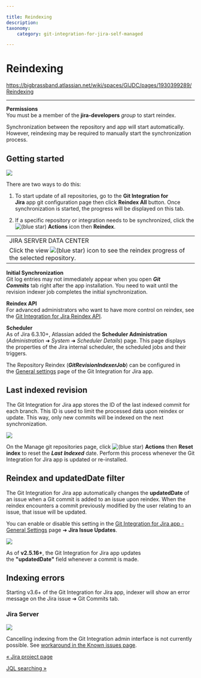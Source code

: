 ```yaml
---

title: Reindexing
description:
taxonomy:
    category: git-integration-for-jira-self-managed

---
```


# Reindexing

<https://bigbrassband.atlassian.net/wiki/spaces/GIJDC/pages/1930399289/Reindexing>

* * *

**Permissions**  
You must be a member of the **jira-developers** _group_ to start reindex.

Synchronization between the repository and app will start automatically. However, reindexing may be required to manually start the synchronization process.

## Getting started

![](https://bigbrassband.atlassian.net/wiki/download/attachments/1930399289/gitserver-gitmgr-reindex-all-reindex-actions.png?version=1&modificationDate=1630642930639&cacheVersion=1&api=v2)

There are two ways to do this:

1.  To start update of all repositories, go to the **Git Integration for Jira** app git configuration page then click **Reindex All** button. Once synchronization is started, the progress will be displayed on this tab.
    
2.  If a specific repository or integration needs to be synchronized, click the ![(blue star)](/wiki/s/-1639011364/6452/8b4898d3c114827e64ec143b4fa79bb76a6cfa5b/_/images/icons/emoticons/star_blue.png) **Actions** icon then **Reindex**.
    

|     |
| --- |
| JIRA SERVER DATA CENTER |
| Click the view ![(blue star)](/wiki/s/-1639011364/6452/8b4898d3c114827e64ec143b4fa79bb76a6cfa5b/_/images/icons/emoticons/star_blue.png) icon to see the reindex progress of the selected repository. |

**Initial Synchronization**  
Git log entries may not immediately appear when you open _**Git Commits**_ tab right after the app installation. You need to wait until the revision indexer job completes the initial synchronization.

**Reindex API**  
For advanced administrators who want to have more control on reindex, see the [Git Integration for Jira Reindex API](/wiki/spaces/GIJDC/pages/380699270/Reindex+API).

**Scheduler**  
As of Jira 6.3.10+, Atlassian added the **Scheduler Administration** (_Administration_ ➜ _System_ ➜ _Scheduler Details_) page. This page displays the properties of the Jira internal scheduler, the scheduled jobs and their triggers.

The Repository Reindex (_**GitRevisionIndexerJob**_) can be configured in the [General settings](https://bigbrassband.atlassian.net/wiki/spaces/GIJDC/pages/1930398111/General+settings) page of the Git Integration for Jira app.

## Last indexed revision

The Git Integration for Jira app stores the ID of the last indexed commit for each branch. This ID is used to limit the processed data upon reindex or update. This way, only new commits will be indexed on the next synchronization.

![](https://bigbrassband.atlassian.net/wiki/download/attachments/1930399289/gitserver-gitmgr-actions-reset-index.png?version=1&modificationDate=1630642930870&cacheVersion=1&api=v2)

On the Manage git repositories page, click ![(blue star)](/wiki/s/-1639011364/6452/8b4898d3c114827e64ec143b4fa79bb76a6cfa5b/_/images/icons/emoticons/star_blue.png) **Actions** then **Reset index** to reset the _**Last**_ _**Indexed**_ date. Perform this process whenever the Git Integration for Jira app is updated or re-installed.

## Reindex and updatedDate filter

The Git Integration for Jira app automatically changes the **updatedDate** of an issue when a Git commit is added to an issue upon reindex. When the reindex encounters a commit previously modified by the user relating to an issue, that issue will be updated.

You can enable or disable this setting in the [Git Integration for Jira app - General Settings](https://bigbrassband.atlassian.net/wiki/spaces/GIJDC/pages/1930398111/General+settings) page ➜ **Jira Issue Updates**.

![](https://bigbrassband.atlassian.net/wiki/download/thumbnails/1930399289/gitserver-gencfg-last-updated-field.png?version=1&modificationDate=1630642931102&cacheVersion=1&api=v2&width=557&height=386)

As of **v2.5.16+**, the Git Integration for Jira app updates the **"updatedDate"** field whenever a commit is made.

## Indexing errors

Starting v3.6+ of the Git Integration for Jira app, indexer will show an error message on the Jira issue ➜ Git Commits tab.

### Jira Server

![](https://bigbrassband.atlassian.net/wiki/download/thumbnails/1930399289/git-server-indexing-error-sample.png?version=1&modificationDate=1630642930175&cacheVersion=1&api=v2&width=442&height=131)

Cancelling indexing from the Git Integration admin interface is not currently possible. See [workaround in the Known issues page](https://bigbrassband.atlassian.net/wiki/spaces/GITSERVER/pages/591986701/Known+Issues#Fully-Cancelling-an-Ongoing-Indexing-is-Not-Possible).

[« Jira project page](/wiki/spaces/GIJDC/pages/1930399252/Jira+project+page)

[JQL searching »](/wiki/spaces/GIJDC/pages/1930399338/JQL+searching)